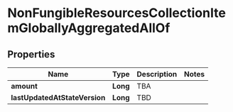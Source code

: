 

# NonFungibleResourcesCollectionItemGloballyAggregatedAllOf


## Properties

| Name | Type | Description | Notes |
|------------ | ------------- | ------------- | -------------|
|**amount** | **Long** | TBA |  |
|**lastUpdatedAtStateVersion** | **Long** | TBD |  |



